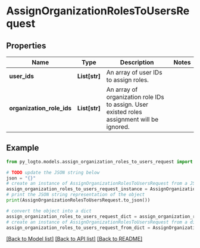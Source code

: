 # AssignOrganizationRolesToUsersRequest


## Properties

Name | Type | Description | Notes
------------ | ------------- | ------------- | -------------
**user_ids** | **List[str]** | An array of user IDs to assign roles. | 
**organization_role_ids** | **List[str]** | An array of organization role IDs to assign. User existed roles assignment will be ignored. | 

## Example

```python
from py_logto.models.assign_organization_roles_to_users_request import AssignOrganizationRolesToUsersRequest

# TODO update the JSON string below
json = "{}"
# create an instance of AssignOrganizationRolesToUsersRequest from a JSON string
assign_organization_roles_to_users_request_instance = AssignOrganizationRolesToUsersRequest.from_json(json)
# print the JSON string representation of the object
print(AssignOrganizationRolesToUsersRequest.to_json())

# convert the object into a dict
assign_organization_roles_to_users_request_dict = assign_organization_roles_to_users_request_instance.to_dict()
# create an instance of AssignOrganizationRolesToUsersRequest from a dict
assign_organization_roles_to_users_request_from_dict = AssignOrganizationRolesToUsersRequest.from_dict(assign_organization_roles_to_users_request_dict)
```
[[Back to Model list]](../README.md#documentation-for-models) [[Back to API list]](../README.md#documentation-for-api-endpoints) [[Back to README]](../README.md)


